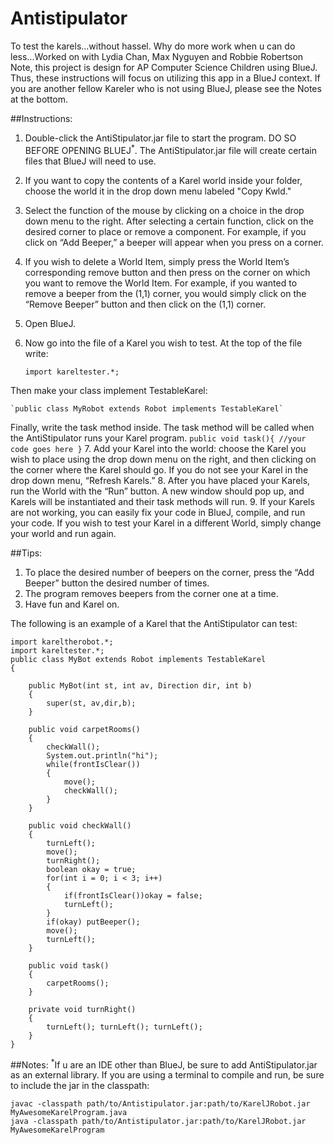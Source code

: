 # Antistipulator
To test the karels...without hassel. Why do more work when u can do less...Worked on with Lydia Chan, Max Nyguyen and Robbie Robertson
Note, this project is design for AP Computer Science Children using BlueJ. Thus, these instructions will focus on utilizing this app in a BlueJ context. If you are another fellow Kareler who is not using BlueJ, please see the Notes at the bottom.

##Instructions:

1. Double-click the AntiStipulator.jar file to start the program. DO SO BEFORE OPENING BLUEJ<sup>*</sup>. The AntiStipulator.jar file will create certain files that BlueJ will need to use.

2. If you want to copy the contents of a Karel world inside your folder, choose the world it in the drop down menu labeled "Copy Kwld." 

3. Select the function of the mouse by clicking on a choice in the drop down menu to the right. After selecting a certain function, click on the desired corner to place or remove a component. For example, if you click on “Add Beeper,” a beeper will appear when you press on a corner.

4. If you wish to delete a World Item, simply press the World Item’s corresponding remove button and then press on the corner on which you want to remove the World Item. For example, if you wanted to remove a beeper from the (1,1) corner, you would simply click on the “Remove Beeper” button and then click on the (1,1) corner.
5. Open BlueJ.
6. Now go into the file of a Karel you wish to test. At the top of the file write:


    `import kareltester.*;`


 Then make your class implement TestableKarel:
   
    `public class MyRobot extends Robot implements TestableKarel`


 Finally, write the task method inside. The task method will be called when the AntiStipulator runs your Karel program.
    ```
    public void task(){
           //your code goes here
    }
    ```
7. Add your Karel into the world: choose the Karel you wish to place using the drop down menu on the right, and then clicking on the corner where the Karel should go. If you do not see your Karel in the drop down menu, “Refresh Karels.”
8. After you have placed your Karels, run the World with the “Run” button. A new window should pop up, and Karels will be instantiated and their task methods will run.
9. If your Karels are not working, you can easily fix your code in BlueJ, compile, and run your code. If you wish to test your Karel in a different World, simply change your world and run again.


##Tips: 

1. To place the desired number of beepers on the corner, press the “Add Beeper” button the desired number of times. 
2. The program removes beepers from the corner one at a time. 
3. Have fun and Karel on. 


The following is an example of a Karel that the AntiStipulator can test:


    import kareltherobot.*;
    import kareltester.*;
    public class MyBot extends Robot implements TestableKarel
    {
       
        public MyBot(int st, int av, Direction dir, int b)
        {
            super(st, av,dir,b);
        }
        
        public void carpetRooms()
        {
            checkWall();
            System.out.println("hi");
            while(frontIsClear())
            {
                move();
                checkWall();
            }
        }
        
        public void checkWall()
        {
            turnLeft();
            move();
            turnRight();
            boolean okay = true;
            for(int i = 0; i < 3; i++)
            {
                if(frontIsClear())okay = false;
                turnLeft();
            }
            if(okay) putBeeper();
            move();
            turnLeft();
        }
        
        public void task()
        {
            carpetRooms();
        }
        
        private void turnRight()
        {
            turnLeft(); turnLeft(); turnLeft();
        }
    }

##Notes:
<sup>*</sup>If u are an IDE other than BlueJ, be sure to add AntiStipulator.jar as an external library. If you are using a terminal to compile and run, be sure to include the jar in the classpath:

    javac -classpath path/to/Antistipulator.jar:path/to/KarelJRobot.jar MyAwesomeKarelProgram.java
    java -classpath path/to/Antistipulator.jar:path/to/KarelJRobot.jar MyAwesomeKarelProgram
